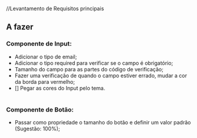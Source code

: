 //Levantamento de Requisitos principais

## A fazer

### Componente de Input:

- Adicionar o tipo de email;
- Adicionar o tipo required para verificar se o campo é obrigatório;
- Tamanho do campo para as partes do código de verificação;
- Fazer uma verificação de quando o campo estiver errado, mudar a cor da borda para vermelho;
- [] Pegar as cores do Input pelo tema.
  <br/><br/>

### Componente de Botão:

- Passar como propriedade o tamanho do botão e definir um valor padrão (Sugestão: 100%);
